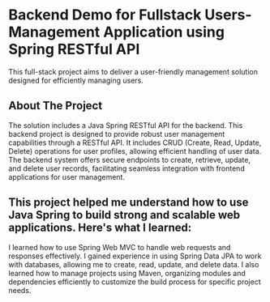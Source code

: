 # Backend Demo for Fullstack Users-Management Application using Spring RESTful API
This full-stack project aims to deliver a user-friendly management solution designed for efficiently managing users.
## About The Project
The solution includes a Java Spring RESTful API for the backend. This backend project is designed to provide robust user management capabilities through a RESTful API.
It includes CRUD (Create, Read, Update, Delete) operations for user profiles, allowing efficient handling of user data.
The backend system offers secure endpoints to create, retrieve, update, and delete user records, facilitating seamless integration with frontend applications for user management.
## This project helped me understand how to use Java Spring to build strong and scalable web applications. Here's what I learned:
I learned how to use Spring Web MVC to handle web requests and responses effectively.
I gained experience in using Spring Data JPA to work with databases, allowing me to create, read, update, and delete data.
I also learned how to manage projects using Maven, organizing modules and dependencies efficiently to customize the build process for specific project needs.
